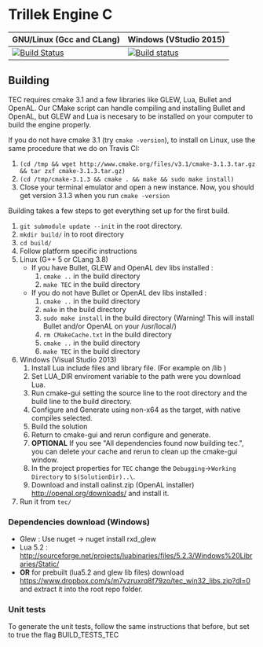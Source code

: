 # Trillek Engine C
| GNU/Linux (Gcc and CLang)                        | Windows (VStudio 2015)  |
|--------------------------------------------------|-------------------------|
|[![Build Status](https://travis-ci.org/trillek-team/tec.svg)](https://travis-ci.org/trillek-team/tec) | [![Build status](https://ci.appveyor.com/api/projects/status/809xi9ukwo7sgsip?svg=true)](https://ci.appveyor.com/project/adam4813/tec-hem9u) |


## Building
TEC requires cmake 3.1 and a few libraries like GLEW, Lua, Bullet and OpenAL. Our CMake script can handle compiling and installing Bullet and OpenAL, but GLEW and Lua is necesary to be installed on your computer to build the engine properly.

If you do not have cmake 3.1 (try `cmake -version`), to install on Linux, use the same procedure that we do on Travis CI:

1. `(cd /tmp && wget http://www.cmake.org/files/v3.1/cmake-3.1.3.tar.gz && tar zxf cmake-3.1.3.tar.gz)`
2. `(cd /tmp/cmake-3.1.3 && cmake . && make && sudo make install)`
3. Close your terminal emulator and open a new instance. Now, you should get version 3.1.3 when you run `cmake -version`

Building takes a few steps to get everything set up for the first build.

1. `git submodule update --init` in the root directory.
2. `mkdir build/` in to root directory
3. `cd build/`
4. Follow platform specific instructions 
  1. Linux (G++ 5 or CLang 3.8)
     - If you have Bullet, GLEW and OpenAL dev libs installed : 
       1. `cmake ..` in the build directory
       2. `make TEC` in the build directory
     - If you do not have Bullet or OpenAL dev libs installed : 
       1. `cmake ..` in the build directory
       2. `make` in the build directory
       3. `sudo make install` in the build directory (Warning! This will install Bullet and/or OpenAL on your /usr/local/)
       4. `rm CMakeCache.txt` in the build directory
       5. `cmake ..` in the build directory
       6. `make TEC` in the build directory
  2. Windows (Visual Studio 2013)
     1. Install Lua include files and library file. (For example on /lib )
     2. Set LUA_DIR enviroment variable to the path were you download Lua.
     3. Run cmake-gui setting the source line to the root directory and the build line to the build directory.
     4. Configure and Generate using non-x64 as the target, with native compiles selected.
     5. Build the solution
     6. Return to cmake-gui and rerun configure and generate.
     7. **OPTIONAL** If you see "All dependencies found now building tec.", you can delete your cache and rerun to clean up the cmake-gui window. 
     8. In the project properties for `TEC` change the `Debugging`->`Working Directory` to `$(SolutionDir)..\`.
     9. Download and install oalinst.zip (OpenAL installer) http://openal.org/downloads/ and install it.
5. Run it from `tec/`

### Dependencies download (Windows)

- Glew : Use nuget -> nuget install rxd_glew 
- Lua 5.2 : http://sourceforge.net/projects/luabinaries/files/5.2.3/Windows%20Libraries/Static/
- **OR** for prebuilt (lua5.2 and glew lib files) download https://www.dropbox.com/s/m7vzruxrq8f79zo/tec_win32_libs.zip?dl=0 and extract it into the root repo folder.

### Unit tests

To generate the unit tests, follow the same instructions that before, but set to true the flag BUILD_TESTS_TEC
